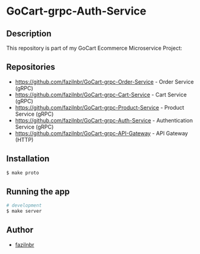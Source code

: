 # GoCart-grpc-Auth-Service

## Description

This repository is part of my GoCart Ecommerce Microservice Project:

## Repositories

- https://github.com/fazilnbr/GoCart-grpc-Order-Service - Order Service (gRPC)
- https://github.com/fazilnbr/GoCart-grpc-Cart-Service - Cart Service (gRPC)
- https://github.com/fazilnbr/GoCart-grpc-Product-Service  - Product Service (gRPC)
- https://github.com/fazilnbr/GoCart-grpc-Auth-Service - Authentication Service (gRPC)
- https://github.com/fazilnbr/GoCart-grpc-API-Gateway - API Gateway (HTTP)

## Installation

```bash
$ make proto
```

## Running the app

```bash
# development
$ make server
```

## Author

- [fazilnbr](https://www.linkedin.com/in/fazil-muhammed-915807190/)

